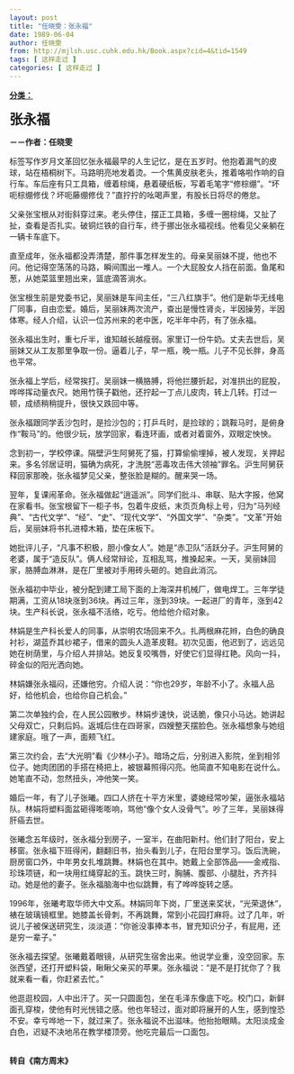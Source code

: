 ```yaml
---
layout: post
title: "任晓雯：张永福"
date: 1989-06-04
author: 任晓雯
from: http://mjlsh.usc.cuhk.edu.hk/Book.aspx?cid=4&tid=1549
tags: [ 这样走过 ]
categories: [ 这样走过 ]
---
```


<div style="margin: 15px 10px 10px 0px;">
 <div>
  <span id="ctl00_ContentPlaceHolder1_chapter1_SubjectLabel" style="font-weight:bold;text-decoration:underline;">
   分类：
  </span>
 </div>
 <p>
  <strong>
   <font size="5">
    张永福
   </font>
  </strong>
 </p>
 <p>
  <strong>
   －－作者：任晓雯
  </strong>
 </p>
 <p>
  标签写作岁月文革回忆张永福最早的人生记忆，是在五岁时。他抱着漏气的皮球，站在梧桐树下。马路明亮地发着烫。一个焦黄皮肤老头，推着咯啦作响的自行车。车后座有只工具箱，缠着棕绳，悬着硬纸板，写着毛笔字“修棕绷”。“坏呃棕绷修伐？坏呃藤绷修伐？”直拧拧的吆喝声里，有股长日将尽的倦怠。
 </p>
 <p>
  父亲张宝根从对街斜穿过来。老头停住，摆正工具箱，多缠一圈棕绳，又扯了扯，查看是否扎实。破铜烂铁的自行车，终于挪出张永福视线。他看见父亲躺在一辆卡车底下。
 </p>
 <p>
  直至成年，张永福都没弄清楚，那件事怎样发生的。母亲吴丽妹不提，他也不问。他记得空荡荡的马路，瞬间围出一堆人。一个大屁股女人挡在前面。鱼尾和葱，从她菜篮里翘出来，篮底滴答淌水。
 </p>
 <p>
  张宝根生前是党委书记，吴丽妹是车间主任，“三八红旗手”。他们是新华无线电厂同事，自由恋爱。婚后，吴丽妹两次流产，查出是慢性肾炎，半因操劳，半因体寒。经人介绍，认识一位苏州来的老中医，吃半年中药，有了张永福。
 </p>
 <p>
  张永福出生时，重七斤半，谁知越长越瘦弱。家里订一份牛奶。丈夫去世后，吴丽妹又从工友那里争取一份。逼着儿子，早一瓶，晚一瓶。儿子不见长胖，身高也平常。
 </p>
 <p>
  张永福上学后，经常挨打。吴丽妹一横胳膊，将他拦腰折起，对准拱出的屁股，哗哗挥动量衣尺。她用竹筷子戳他，还拧起一丁点儿皮肉，转上几转。打过一顿，成绩稍稍提升，很快又跌回中等。
 </p>
 <p>
  张永福跟同学丢沙包时，是捡沙包的；打乒乓时，是捡球的；跳鞍马时，是俯身作“鞍马”的。他很少玩，放学回家，看连环画，或者对着窗外，双眼定怏怏。
 </p>
 <p>
  念到初一，学校停课。隔壁沪生阿舅死了猫，打算偷偷埋掉，被人发现，关押起来。多名邻居证明，猫确为病死，才洗脱“恶毒攻击伟大领袖”罪名。沪生阿舅获释回家那晚，张永福梦见父亲，整张脸是糊的。醒来哭一场。
 </p>
 <p>
  翌年，复课闹革命。张永福做起“逍遥派”。同学们批斗、串联、贴大字报，他窝在家看书。张宝根留下一柜子书，包着牛皮纸，末页页角标上号，归为“马列经典”、“古代文学”、“经”、“史”、“现代文学”、“外国文学”、“杂类”。“文革”开始后，吴丽妹将书扎进樟木箱，垫在床板下。
 </p>
 <p>
  她批评儿子，“凡事不积极，胆小像女人”。她是“赤卫队”活跃分子。沪生阿舅的老婆，属于“造反队”。俩人经常辩论，互相乱骂，推搡起来。一天，吴丽妹回家，胳膊血淋淋，是在厂里被对手用砖头砸的。她自此消沉。
 </p>
 <p>
  张永福初中毕业，被分配到建工局下面的上海深井机械厂，做电焊工。三年学徒期满，工资从18块涨到36块。再过三年，涨到39块。一起进厂的青年，涨到42块。生产科长说，张永福不活络，吃亏。他给他介绍对象。
 </p>
 <p>
  林娟是生产科长爱人的同事，从崇明农场回来不久。扎两根麻花辫，白色的确良衬衫，湖蓝乔其纱裙子，借来的圆头人造革皮鞋。初次见面，他迟到了，远远见她在树荫里，与介绍人并排站。她反复咬嘴唇，好使它们显得红艳。风向一抖，碎金似的阳光洒向她。
 </p>
 <p>
  林娟嫌张永福闷，还嫌他穷。介绍人说：“你也29岁，年龄不小了。永福人品好，给他机会，也给你自己机会。”
 </p>
 <p>
  第二次单独约会，在人民公园散步。林娟步速快，说话脆，像只小马达。她讲起父母双亡，只剩后妈。返城后住在四哥家，四嫂整天摆脸色。张永福想象与她组建家庭。哦了一声，面颊飞红。
 </p>
 <p>
  第三次约会，去“大光明”看《少林小子》。暗场之后，分别进入影院，坐到相邻位子。她肉团团的手搭在椅把上，被银幕照得闪亮。他简直不知电影在说什么。她笔直不动，忽然扭头，冲他笑一笑。
 </p>
 <p>
  婚后一年，有了儿子张曦。四口人挤在十平方米里，婆媳经常吵架，逼张永福站队。林娟将塑料面盆砸得嘭嘭响，骂他“像个女人没骨气”。吵了三年，吴丽妹得肝癌去世。
 </p>
 <p>
  张曦念五年级时，张永福分到房子，一室半，在曲阳新村。他们封了阳台，安上移窗。张永福下班得闲，翻翻旧书，抬头看到儿子，在阳台里学习。饭后洗碗，厨房窗口外，中年男女扎堆跳舞。林娟也在其中。她戴上全部饰品——金戒指、珍珠项链，和一块用红绳穿起的玉。跳快三时，胸脯、腹部、小腿肚，齐齐抖动。她是他的妻子。张永福脑海中也似跳舞，有了哗哗旋转之感。
 </p>
 <p>
  1996年，张曦考取华师大中文系。林娟同年下岗，厂里送来奖状，“光荣退休”，裱在玻璃镜框里。她膝盖长骨刺，不再跳舞，常到小花园打麻将。过了几年，听说儿子被保送研究生，淡淡道：“你爸没事捧本书，冒充知识分子，有屁用，还是穷一辈子。”
 </p>
 <p>
  张永福去探望。张曦戴着眼镜，从研究生宿舍出来。他说学业重，没空回家。东张西望，还打开塑料袋，瞅瞅父亲买的苹果。张永福说：“是不是打扰你了？我就来看一看，你赶紧去忙。”
 </p>
 <p>
  他逛逛校园，人中出汗了。买一只圆面包，坐在毛泽东像底下吃。校门口，新鲜面孔穿梭，使他有时光恍错之感。他也年轻过，面对即将展开的人生，感到惶恐不安。幸亏哗地一下，就过来了。张永福说不出滋味。他抬抬眼睛。太阳淡成金白色，迟疑不决地吊在教学楼顶旁。他吃完最后一口面包。
 </p>
 <p>
  <br/>
  <strong>
   转自《南方周末》
  </strong>
 </p>
</div>

